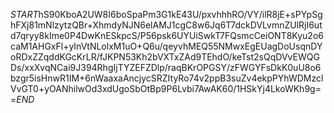 $START$hS90KboA2UW8I6boSpaPm3G1kE43U/pxvhhhRO/VY/ilR8jE+sPYpSghFXj81mNlzytzQBr+XhmdyNJN6elAMJ1cgC8w6Jq6T7dckDVLvmnZUlRjI6utd7qryy8kIme0P4DwKnESkpcS/P56psk6UYUiSwkT7FQsmcCeiONT8Kyu2o6caM1AHGxFl+yInVtNLolxM1uO+Q6u/qeyvhMEQ55NMwxEgEUagDoUsqnDYoRDxZZqddKGcKrLR/fJKPN53Kh2bVXTxZAd9TEhdO/keTst2sQqDVvEWQGDs/xxXvqNCai9J394RhgIjTYZEFZDlp/raqBKrOPGSY/zFWGYFsDkK0uU8o6bzgr5isHnwR1IM+6nWaaxaAncjycSRZItyRo74v2ppB3suZv4ekpPYhWDMzclVvGT0+yOANhilwOd3xdUgoSbOtBp9P6Lvbi7AwAK60/1HSkYj4LkoWKh9g==$END$